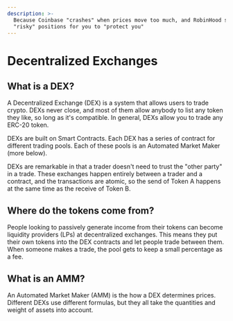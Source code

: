 ```yaml
---
description: >-
  Because Coinbase "crashes" when prices move too much, and RobinHood sells your
  "risky" positions for you to "protect you"
---
```


# Decentralized Exchanges

## What is a DEX?

A Decentralized Exchange \(DEX\) is a system that allows users to trade crypto. DEXs never close, and most of them allow anybody to list any token they like, so long as it's compatible. In general, DEXs allow you to trade any ERC-20 token.

DEXs are built on Smart Contracts. Each DEX has a series of contract for different trading pools. Each of these pools is an Automated Market Maker \(more below\).

DEXs are remarkable in that a trader doesn't need to trust the "other party" in a trade. These exchanges happen entirely between a trader and a contract, and the transactions are atomic, so the send of Token A happens at the same time as the receive of Token B.

## Where do the tokens come from?

People looking to passively generate income from their tokens can become liquidity providers \(LPs\) at decentralized exchanges. This means they put their own tokens into the DEX contracts and let people trade between them. When someone makes a trade, the pool gets to keep a small percentage as a fee.

## What is an AMM?

An Automated Market Maker \(AMM\) is the how a DEX determines prices. Different DEXs use different formulas, but they all take the quantities and weight of assets into account.



